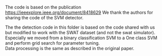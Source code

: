 The code is based on the publication https://ieeexplore.ieee.org/document/8418629
We thank the authors for sharing the code of the SVM detector.

The the detection code in this folder is based on the code shared with us but modified to work with the SWAT dataset (and not the swat simulator). 
Especially we moved from a binary classification SVM to a One class SVM and perform grid search for parameter tuning.  
Data processing is the same as described in the original paper.
